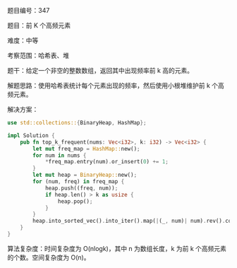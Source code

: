 题目编号：347

题目：前 K 个高频元素

难度：中等

考察范围：哈希表、堆

题干：给定一个非空的整数数组，返回其中出现频率前 k 高的元素。

解题思路：使用哈希表统计每个元素出现的频率，然后使用小根堆维护前 k 个高频元素。

解决方案：

```rust
use std::collections::{BinaryHeap, HashMap};

impl Solution {
    pub fn top_k_frequent(nums: Vec<i32>, k: i32) -> Vec<i32> {
        let mut freq_map = HashMap::new();
        for num in nums {
            *freq_map.entry(num).or_insert(0) += 1;
        }
        let mut heap = BinaryHeap::new();
        for (num, freq) in freq_map {
            heap.push((freq, num));
            if heap.len() > k as usize {
                heap.pop();
            }
        }
        heap.into_sorted_vec().into_iter().map(|(_, num)| num).rev().collect()
    }
}
```

算法复杂度：时间复杂度为 O(nlogk)，其中 n 为数组长度，k 为前 k 个高频元素的个数。空间复杂度为 O(n)。